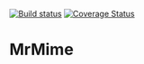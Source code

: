 [![Build status](https://ci.appveyor.com/api/projects/status/4vsew3myr35e5ygw?svg=true)](https://ci.appveyor.com/project/tiagor87/mrmime)
[![Coverage Status](https://coveralls.io/repos/github/tiagor87/mrmime/badge.svg?branch=master)](https://coveralls.io/github/tiagor87/mrmime?branch=master)

# MrMime
